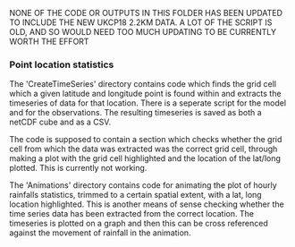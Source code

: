 NONE OF THE CODE OR OUTPUTS IN THIS FOLDER HAS BEEN UPDATED TO INCLUDE THE NEW UKCP18 2.2KM DATA.
A LOT OF THE SCRIPT IS OLD, AND SO WOULD NEED TOO MUCH UPDATING TO BE CURRENTLY WORTH THE EFFORT

### Point location statistics

The 'CreateTimeSeries' directory contains code which finds the grid cell which a given latitude and longitude point is found within and extracts the timeseries of data for that location. There is a seperate script for the model and for the observations. The resulting timeseries is saved as both a netCDF cube and as a CSV.

The code is supposed to contain a section which checks whether the grid cell from which the data was extracted was the correct grid cell, through making a plot with the grid cell highlighted and the location of the lat/long plotted. This is currently not working.

The 'Animations' directory contains code for animating the plot of hourly rainfalls statistics, trimmed to a certain spatial extent, with a lat, long location highlighted. This is another means of sense checking whether the time series data has been extracted from the correct location. The timeseries is plotted on a graph and then this can be cross referenced against the movement of rainfall in the animation.



